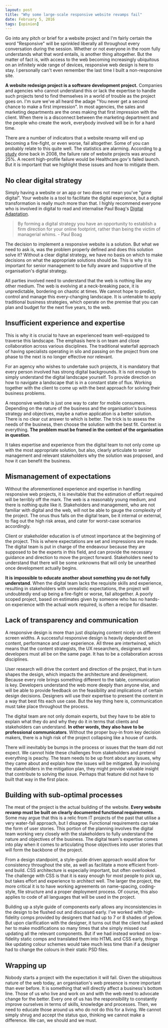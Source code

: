 ```yaml
---
layout: post
title: "Why some large-scale responsive website revamps fail"
date: February 5, 2016
tags: [opinion]
---
```

Go into any pitch or brief for a website project and I'm fairly certain the word "Responsive" will be sprinkled liberally all throughout every conversation during the session. Whether or not everyone in the room fully understands what that word entails, is another thing altogether. But the matter of fact is, with access to the web becoming increasingly ubiquitous on an infinitely wide range of devices, responsive web design is here to stay. I personally can't even remember the last time I built a non-responsive site. 

**A website redesign project is a software development project.** Companies and agencies who cannot understand this or lack the expertise to handle such projects tend to find themselves in a world of trouble as the project goes on. I'm sure we've all heard the adage "You never get a second chance to make a first impression". In most agencies, the sales and marketing departments are the ones making that first impression with the client. When there is a disconnect between the marketing department and the people who create the work, everybody involved will be in for a hard time. 

There are a number of indicators that a website revamp will end up becoming a fire-fight, or even worse, fail altogether. Some of you can probably relate to this quite well. The statistics are alarming. According to [a study](http://www.zdnet.com/article/research-25-percent-of-web-projects-fail/) done back in 2008, the failure rate of website projects was around 25%. A recent high-profile failure would be Healthcare.gov's failed launch. But it is important that we highlight these issues and how to mitigate them.

## No clear digital strategy

Simply having a website or an app or two does not mean you've "gone digital". Your website is a tool to facilitate the digital experience, but a digital transformation is really much more than that. I highly recommend everyone who is involved in digital to read and internalise Paul Boag's [Digital Adaptation](http://www.digital-adaptation.com/).

> By forming a digital strategy you have an opportunity to establish a firm direction for your online footprint, rather than being the victim of managerial whims. - Paul Boag

The decision to implement a responsive website is a solution. But what we need to ask is, was the problem properly defined and does this solution solve it? Without a clear digital strategy, we have no basis on which to make decisions on what the appropriate solutions should be. This is why it is important for senior management to be fully aware and supportive of the organisation's digital strategy. 

All parties involved need to understand that the web is nothing like any other medium. The web is evolving at a neck-breaking pace, it is unpredictable, bordering on chaotic at times. We cannot hope to predict, control and manage this every-changing landscape. It is untenable to apply traditional business strategies, which operate on the premise that you can plan and budget for the next five years, to the web.
 
## Insufficient experience and expertise

This is why it is crucial to have an experienced team well-equipped to traverse this landscape. The emphasis here is on team and close collaboration across various disciplines. The traditional waterfall approach of having specialists operating in silo and passing on the project from one phase to the next is no longer effective nor relevant.

For an agency who wishes to undertake such projects, it is mandatory that every person involved has strong digital backgrounds. It is not enough to simply understand the digital landscape yourself.  To provide direction on how to navigate a landscape that is in a constant state of flux. Working together with the client to come up with the best approach for solving their business problems.

A responsive website is just one way to cater for mobile consumers. Depending on the nature of the business and the organisation's business strategy and objectives, maybe a native application is a better solution. There is no clear cut answer to which is better. The trick is to assess the needs of the business, then choose the solution with the best fit. Context is everything. **The problem must be framed in the context of the organisation in question**. 

It takes expertise and experience from the digital team to not only come up with the most appropriate solution, but also, clearly articulate to senior management and relevant stakeholders why the solution was proposed, and how it can benefit the business.

## Mismanagement of expectations

Without the aforementioned experience and expertise in handling responsive web projects, it is inevitable that the estimation of effort required will be terribly off the mark. The web is a reasonably young medium, and there is nothing quite like it. Stakeholders and management, who are not familiar with digital and the web, will not be able to gauge the complexity of the project. The onus thus falls on the digital team, be it internal or external, to flag out the high risk areas, and cater for worst-case scenarios accordingly. 

Client or stakeholder education is of utmost importance at the beginning of the project. This is where expectations are set and impressions are made. The digital team is put in charge of the endeavour because they are supposed to be the experts in this field, and can provide the necessary guidance and direction to move the project forward. Stakeholders need to understand that there will be some unknowns that will only be unearthed once development actually begins.

**It is impossible to educate another about something you do not fully understand**. When the digital team lacks the requisite skills and experience, resulting in stakeholders with unrealistic expectations, the project will undoubtedly end up being a fire-fight or worse, fail altogether. A poorly scoped project, based on estimates given by someone who has no hands-on experience with the actual work required, is often a recipe for disaster.

## Lack of transparency and communication

A responsive design is more than just displaying content nicely on different screen widths. A successful responsive design is heavily dependent on content, performance and user experience. All three are intertwined, which means that the content strategists, the UX researchers, designers and developers must all be on the same page. It has to be a collaboration across disciplines.

User research will drive the content and direction of the project, that in turn shapes the design, which impacts the architecture and development. Because every role brings something different to the table, communication is key. Developers understand the web more deeply than anyone else, and will be able to provide feedback on the feasibility and implications of certain design decisions. Designers will use their expertise to present the content in a way that best fits each use case. But the key thing here is, communication must take place throughout the process.

The digital team are not only domain experts, but they have to be able to explain what they do and why they do it in terms that clients and stakeholders can understand. **In other words, they also have to be professional communicators**. Without the proper buy-in from key decision makers, there is a high risk of the project collapsing like a house of cards.

There will inevitably be bumps in the process or issues that the team did not expect. We cannot hide these challenges from stakeholders and pretend everything is peachy. The team needs to be up front about any issues, why they came about and explain how the issues will be mitigated. By involving the stakeholders in the mitigation plan, they might provide valuable insight that contribute to solving the issue. Perhaps that feature did not have to built that way in the first place.

## Building with sub-optimal processes

The meat of the project is the actual building of the website. **Every website revamp must be built on clearly documented functional requirements**. Some may argue that this is a relic from IT projects of the past that utilise a very water-fall approach, but I disagree. Functional requirements can take the form of user stories. This portion of the planning involves the digital team working very closely with the stakeholders to fully understand the nature and objectives of the business. The digital team's expertise comes into play when it comes to articulating those objectives into user stories that will form the backbone of the project.

From a design standpoint, a style-guide driven approach would allow for consistency throughout the site, as well as facilitate a more efficient front-end build. CSS architecture is especially important, but often overlooked. The challenge with CSS is that it is easy enough for most people to pick up, but takes effort and experience to architect well. The larger the project, the more critical it is to have working agreements on name-spacing, coding-style, file structure and a proper deployment process. Of course, this also applies to code of all languages that will be used in the project.

Building up a style guide of components early allows any inconsistencies in the design to be flushed out and discussed early. I've worked with high-fidelity comps provided by designers that had up to 7 or 8 shades of yellow. But upon clarification with the designer, it turns out that the client had asked her to make modifications so many times that she simply missed out updating all the relevant components. But if we had instead worked on low-fidelity static comps and translated them into HTML and CSS early, things like updating colour schemes would take much less time than if a designer had to change the colours in their static PSD files.

## Wrapping up

Nobody starts a project with the expectation it will fail. Given the ubiquitous nature of the web today, an organisation's web presence is more important than ever before. It is something that will directly affect a business's bottom line. Those of us who live and work on and with the web need to advocate change for the better. Every one of us has the responsibility to constantly improve ourselves in terms of skills, knowledge and processes. Then, we need to educate those around us who do not do this for a living. We cannot simply shrug and accept the status quo, thinking we cannot make a difference. We can, we should and we must.

